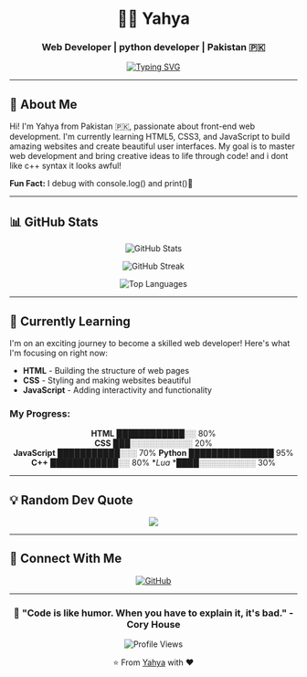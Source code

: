 <div align="center">
  
# 👨‍💻 Yahya

### Web Developer | python developer | Pakistan 🇵🇰

[![Typing SVG](https://readme-typing-svg.herokuapp.com?font=Fira+Code&pause=1000&color=2E9EF7&center=true&vCenter=true&width=435&lines=Building+the+Web%2C+One+Line+at+a+Time;Learning+%7C+Creating+%7C+Growing)](https://git.io/typing-svg)

</div>

---

## 🚀 About Me

Hi! I'm Yahya from Pakistan 🇵🇰, passionate about front-end web development. I'm currently learning HTML5, CSS3, and JavaScript to build amazing websites and create beautiful user interfaces. My goal is to master web development and bring creative ideas to life through code! and i dont like c++ syntax it looks awful!

**Fun Fact:** I debug with console.log() and print()🤣

---

## 📊 GitHub Stats

<div align="center">
  
![GitHub Stats](https://github-readme-stats.vercel.app/api?username=yahya69420-cyber&show_icons=true&theme=tokyonight&hide_border=true&bg_color=0D1117)

![GitHub Streak](https://github-readme-streak-stats.herokuapp.com/?user=yahya69420-cyber&theme=tokyonight&hide_border=true&background=0D1117)

![Top Languages](https://github-readme-stats.vercel.app/api/top-langs/?username=yahya69420-cyber&layout=compact&theme=tokyonight&hide_border=true&bg_color=0D1117)

</div>

---

## 🌱 Currently Learning

I'm on an exciting journey to become a skilled web developer! Here's what I'm focusing on right now:

- **HTML** - Building the structure of web pages
- **CSS** - Styling and making websites beautiful
- **JavaScript** - Adding interactivity and functionality

### My Progress:

<div align="center">

**HTML** ████████████░░ 80%  
**CSS** ███░░░░░░░░░░░ 20%  
**JavaScript** ███████████░░░ 70%
   **Python** ███████████████ 95%
   **C++** ████████████░░ 80%
   **Lua* *████░░░░░░░░░░ 30%

</div>

---

## 💡 Random Dev Quote

<div align="center">

![](https://quotes-github-readme.vercel.app/api?type=horizontal&theme=tokyonight)

</div>

---

## 🤝 Connect With Me

<div align="center">

[![GitHub](https://img.shields.io/badge/GitHub-181717?style=for-the-badge&logo=github&logoColor=white)](https://github.com/yahya69420-cyber)

</div>

---

<div align="center">
  
### 💭 "Code is like humor. When you have to explain it, it's bad." - Cory House

![Profile Views](https://komarev.com/ghpvc/?username=yahya69420-cyber&color=blueviolet&style=flat-square&label=Profile+Views)

⭐️ From [Yahya](https://github.com/yahya69420-cyber) with ❤️

</div>
